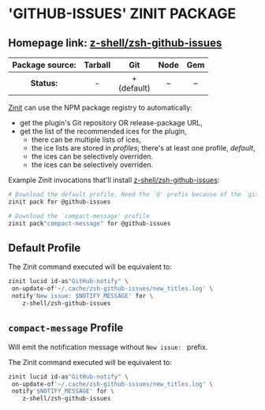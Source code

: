 # 'GITHUB-ISSUES' ZINIT PACKAGE

## Homepage link: [z-shell/zsh-github-issues](https://github.com/z-shell/zsh-github-issues)

| **Package source:** | Tarball |       Git        | Node | Gem |
|:-------------------:|:-------:|:----------------:|:----:|:---:|
|     **Status:**     |    -    | + <br> (default) |  –   |  –  |

[Zinit](https://github.com/z-shell/zinit) can use the NPM package registry
to automatically:

- get the plugin's Git repository OR release-package URL,
- get the list of the recommended ices for the plugin,
  - there can be multiple lists of ices,
  - the ice lists are stored in *profiles*; there's at least one profile, *default*,
  - the ices can be selectively overriden.
  - the ices can be selectively overriden.

Example Zinit invocations that'll install
[z-shell/zsh-github-issues](https://github.com/z-shell/zsh-github-issues):

```zsh
# Download the default profile. Need the `@' prefix because of the `git' ice.
zinit pack for @github-issues

# Download the `compact-message' profile
zinit pack"compact-message" for @github-issues
```

## Default Profile

The Zinit command executed will be equivalent to:

```zsh
zinit lucid id-as"GitHub-notify" \
 on-update-of'~/.cache/zsh-github-issues/new_titles.log' \
 notify'New issue: $NOTIFY_MESSAGE' for \
    z-shell/zsh-github-issues
```

## `compact-message` Profile

Will emit the notification message without `New issue: ` prefix.

The Zinit command executed will be equivalent to:

```zsh
zinit lucid id-as"GitHub-notify" \
 on-update-of'~/.cache/zsh-github-issues/new_titles.log' \
 notify'$NOTIFY_MESSAGE' for \
    z-shell/zsh-github-issues
```

<!-- vim:set ft=markdown tw=80 fo+=an1 autoindent: -->

